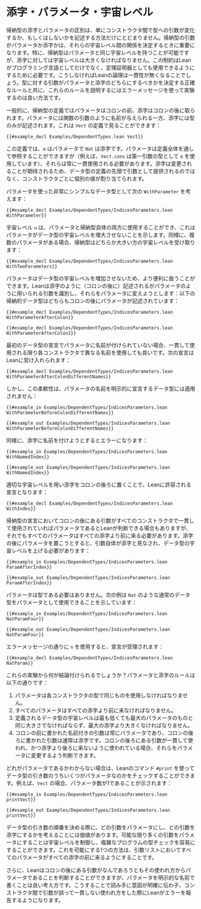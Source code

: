 <!--
# Indices, Parameters, and Universe Levels
-->

# 添字・パラメータ・宇宙レベル

<!--
The distinction between indices and parameters of an inductive type is more than just a way to describe arguments to the type that either vary or do not between the constructors.
Whether an argument to an inductive type is a parameter or an index also matters when it comes time to determine the relationships between their universe levels.
In particular, an inductive type may have the same universe level as a parameter, but it must be in a larger universe than its indices.
This restriction is necessary to ensure that Lean can be used as a theorem prover as well as a programming language—without it, Lean's logic would be inconsistent.
Experimenting with error messages is a good way to illustrate these rules, as well as the precise rules that determine whether an argument to a type is a parameter or an index.
-->

帰納型の添字とパラメータの区別は、単にコンストラクタ間で型への引数が変化するか、もしくはしないかを記述する方法だけにとどまりません。帰納型の引数がパラメータか添字かは、それらの宇宙レベル間の関係を決定するときに重要になります。特に、帰納型はパラメータと同じ宇宙レベルを持つことが可能ですが、添字に対しては宇宙レベルは大きくなければなりません。この制約はLeanがプログラミング言語としてだけでなく、定理証明器としても使用できるようにするために必要です。こうしなければLeanの論理は一貫性が無くなることでしょう。型に対する引数がパラメータと添字のどちらにするべきかを決定する正確なルールと共に、これらのルールを説明するにはエラーメッセージを使って実験するのは良い方法です。

<!--
Generally speaking, the definition of an inductive type takes its parameters before a colon and its indices after the colon.
Parameters are given names like function arguments, whereas indices only have their types described.
This can be seen in the definition of `Vect`:
-->

一般的に、帰納型の定義ではパラメータはコロンの前、添字はコロンの後に取られます。パラメータには関数の引数のように名前が与えられる一方、添字には型のみが記述されます。これは `Vect` の定義で見ることができます：

```lean
{{#example_decl Examples/DependentTypes.lean Vect}}
```
<!--
In this definition, `α` is a parameter and the `Nat` is an index.
Parameters may be referred to throughout the definition (for example, `Vect.cons` uses `α` for the type of its first argument), but they must always be used consistently.
Because indices are expected to change, they are assigned individual values at each constructor, rather than being provided as arguments at the top of the datatype definition.
-->

この定義では、`α` はパラメータで `Nat` は添字です。パラメータは定義全体を通して参照することができますが（例えば、`Vect.cons` は第一引数の型として `α` を使用しています）、それらは常に一貫使用される必要があります。添字は変更されることが期待されるため、データ型の定義の先頭で引数として提供されるのではなく、コンストラクタごとに個別の値が割り当てられます。

<!--
A very simple datatype with a parameter is `WithParameter`:
-->

パラメータを使った非常にシンプルなデータ型として次の `WithParameter` を考えます：

```lean
{{#example_decl Examples/DependentTypes/IndicesParameters.lean WithParameter}}
```
<!--
The universe level `u` can be used for both the parameter and for the inductive type itself, illustrating that parameters do not increase the universe level of a datatype.
Similarly, when there are multiple parameters, the inductive type receives whichever universe level is greater:
-->

宇宙レベル `u` は、パラメータと帰納型自体の両方に使用することができ、これはパラメータがデータ型の宇宙レベルを増大させないことを示します。同様に、複数のパラメータがある場合、帰納型はどちらか大きい方の宇宙レベルを受け取ります：

```lean
{{#example_decl Examples/DependentTypes/IndicesParameters.lean WithTwoParameters}}
```
<!--
Because parameters do not increase the universe level of a datatype, they can be more convenient to work with.
Lean attempts to identify arguments that are described like indices (after the colon), but used like parameters, and turn them into parameters:
Both of the following inductive datatypes have their parameter written after the colon:
-->

パラメータはデータ型の宇宙レベルを増加させないため、より便利に扱うことができます。Leanは添字のように（コロンの後に）記述されるがパラメータのように用いられる引数を識別し、それらをパラメータに変えようとします：以下の帰納的データ型はどちらもコロンの後にパラメータが記述されています：

```lean
{{#example_decl Examples/DependentTypes/IndicesParameters.lean WithParameterAfterColon}}

{{#example_decl Examples/DependentTypes/IndicesParameters.lean WithParameterAfterColon2}}
```

<!--
When a parameter is not named in the initial datatype declaration, different names may be used for it in each constructor, so long as they are used consistently.
The following declaration is accepted:
-->

最初のデータ型の宣言でパラメータに名前が付けられていない場合、一貫して使用される限り各コンストラクタで異なる名前を使用しても良いです。次の宣言はLeanに受け入れられます：

```lean
{{#example_decl Examples/DependentTypes/IndicesParameters.lean WithParameterAfterColonDifferentNames}}
```
<!--
However, this flexibility does not extend to datatypes that explicitly declare the names of their parameters:
-->

しかし、この柔軟性は、パラメータの名前を明示的に宣言するデータ型には適用されません：

```lean
{{#example_in Examples/DependentTypes/IndicesParameters.lean WithParameterBeforeColonDifferentNames}}
```
```output error
{{#example_out Examples/DependentTypes/IndicesParameters.lean WithParameterBeforeColonDifferentNames}}
```
<!--
Similarly, attempting to name an index results in an error:
-->

同様に、添字に名前を付けようとするとエラーになります：

```lean
{{#example_in Examples/DependentTypes/IndicesParameters.lean WithNamedIndex}}
```
```output error
{{#example_out Examples/DependentTypes/IndicesParameters.lean WithNamedIndex}}
```

<!--
Using an appropriate universe level and placing the index after the colon results in a declaration that is acceptable:
-->

適切な宇宙レベルを用い添字をコロンの後ろに置くことで、Leanに許容される宣言となります：

```lean
{{#example_decl Examples/DependentTypes/IndicesParameters.lean WithIndex}}
```


<!--
Even though Lean can sometimes determine that an argument after the colon in an inductive type declaration is a parameter when it is used consistently in all constructors, all parameters are still required to come before all indices.
Attempting to place a parameter after an index results in the argument being considered an index itself, which would require the universe level of the datatype to increase:
-->

帰納型の宣言においてコロンの後にある引数がすべてのコンストラクタで一貫して使用されていればパラメータであるとLeanが判断できる場合もありますが、それでもすべてのパラメータはすべての添字より前に来る必要があります。添字の後にパラメータを置こうとすると、引数自体が添字と見なされ、データ型の宇宙レベルを上げる必要があります：

```lean
{{#example_in Examples/DependentTypes/IndicesParameters.lean ParamAfterIndex}}
```
```output error
{{#example_out Examples/DependentTypes/IndicesParameters.lean ParamAfterIndex}}
```

<!--
Parameters need not be types.
This example shows that ordinary datatypes such as `Nat` may be used as parameters:
-->

パラメータは型である必要はありません。次の例は `Nat` のような通常のデータ型をパラメータとして使用できることを示しています：

```lean
{{#example_in Examples/DependentTypes/IndicesParameters.lean NatParamFour}}
```
```output error
{{#example_out Examples/DependentTypes/IndicesParameters.lean NatParamFour}}
```
<!--
Using the `n` as suggested causes the declaration to be accepted:
-->

エラーメッセージの通りに `n` を使用すると、宣言が受理されます：

```lean
{{#example_decl Examples/DependentTypes/IndicesParameters.lean NatParam}}
```




<!--
What can be concluded from these experiments?
The rules of parameters and indices are as follows:
-->

これらの実験から何が結論付けられるでしょうか？パラメータと添字のルールは以下の通りです：

 <!--
 1. Parameters must be used identically in each constructor's type.
 2. All parameters must come before all indices.
 3. The universe level of the datatype being defined must be at least as large as the largest parameter, and strictly larger than the largest index.
 4. Named arguments written before the colon are always parameters, while arguments after the colon are typically indices. Lean may determine that the usage of arguments after the colon makes them into parameters if they are used consistently in all constructors and don't come after any indices.
 -->
 1. パラメータは各コンストラクタの型で同じものを使用しなければなりません。
 2. すべてのパラメータはすべての添字より前に来なければなりません。
 3. 定義されるデータ型の宇宙レベルは最も低くても最大のパラメータのものと同じ大きさでなければならず、最大の添字より大きくなければなりません。
 4. コロンの前に書かれた名前付きの引数は常にパラメータであり、コロンの後ろに書かれた引数は通常は添字です。コロンの後ろにある引数が一貫して使われ、かつ添字より後ろに来ないように使われている場合、それらをパラメータに変更するよう判断できます。

<!--
When in doubt, the Lean command `#print` can be used to check how many of a datatype's arguments are parameters.
For example, for `Vect`, it points out that the number of parameters is 1:
-->

どれがパラメータであるかわからない場合は、Leanのコマンド `#print` を使ってデータ型の引き数のうちいくつがパラメータなのかをチェックすることができます。例えば、`Vect` の場合、パラメータ数が1であることが示されます：

```lean
{{#example_in Examples/DependentTypes/IndicesParameters.lean printVect}}
```
```output info
{{#example_out Examples/DependentTypes/IndicesParameters.lean printVect}}
```

<!--
It is worth thinking about which arguments should be parameters and which should be indices when choosing the order of arguments to a datatype.
Having as many arguments as possible be parameters helps keep universe levels under control, which can make a complicated program easier to type check.
One way to make this possible is to ensure that all parameters come before all indices in the argument list.
-->

データ型の引き数の順番を決める際に、どの引数をパラメータにし、どの引数を添字にするかを考えることには価値があります。可能な限り多くの引数をパラメータにすることは宇宙レベルを制御し、複雑なプログラムの型チェックを容易にすることができます。これを可能にする1つの方法は、引数リストにおいてすべてのパラメータがすべての添字の前に来るようにすることです。

<!--
Additionally, even though Lean is capable of determining that arguments after the colon are nonetheless parameters by their usage, it's a good idea to write parameters with explicit names.
This makes the intention clear to readers, and it causes Lean to report an error if the argument is mistakenly used inconsistently across the constructors.
-->

さらに、Leanはコロンの後にある引数がなんであろうともその使われ方からパラメータであることを判断することができますが、パラメータを明示的な名前で書くことは良い考え方です。こうすることで読み手に意図が明確に伝わ子、コンストラクタ間で引数が誤って一貫しない使われ方をした際にLeanがエラーを報告するようになります。
